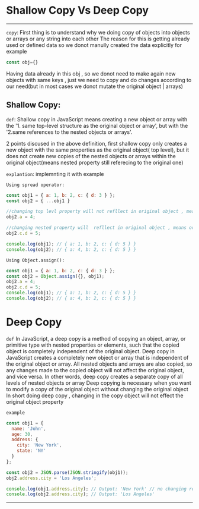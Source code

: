 # Shallow Copy Vs Deep Copy

---

<p>

 `copy`: First thing is to understand why we doing copy of objects into objects or arrays or any string into each other
 The reason for this is getting already used or defined data so we donot manully created the data explicitly 
 for example

 ```javascript
 const obj={}
 ```
 Having data already in this obj , so we donot need to make again new objects with same keys , just we need to copy 
 and do changes according to our need(but in most cases we donot mutate the original object | arrays)

 ## Shallow Copy: 
 `def`: 
 Shallow copy in JavaScript means creating a new object or array with the
'1. same top-level structure as the original object or array', 
but with the 
'2.same references to the nested objects or arrays'.

 2 points discused in the above definition, 
 first  shallow copy only creates a new object with the same properties as the original object( top level),
 but it does not create new copies of the nested objects or arrays within the original object(means nested property still referecing to the original one)

 `explantion`:
 implemnting it with  example

 `Using spread operator:`
 
 ```javascript
 const obj1 = { a: 1, b: 2, c: { d: 3 } };
const obj2 = { ...obj1 }

//changing top levl property will not refllect in original object , means original object key value will not be changed (point 1)
obj2.a = 4;  

//changing nested property will  refllect in original object , means original object key value will  be changed(point 2)
obj2.c.d = 5;  

console.log(obj1); // { a: 1, b: 2, c: { d: 5 } }
console.log(obj2); // { a: 4, b: 2, c: { d: 5 } }
```



`Using Object.assign():`

```javascript
const obj1 = { a: 1, b: 2, c: { d: 3 } };
const obj2 = Object.assign({}, obj1);
obj2.a = 4;
obj2.c.d = 5;
console.log(obj1); // { a: 1, b: 2, c: { d: 5 } }
console.log(obj2); // { a: 4, b: 2, c: { d: 5 } }
```


# Deep Copy
`def`
In JavaScript, a deep copy is a method of copying an object, array, or primitive type with nested properties or elements, such that the copied object is completely independent of the original object. 
Deep copy in JavaScript creates a completely new object or array that is independent of the original object or array. All nested objects and arrays are also copied, so any changes made to the copied object will not affect the original object, and vice versa. In other words, deep copy creates a separate copy of all levels of nested objects or array
Deep copying is necessary when you want to modify a copy of the original object without changing the original object
In short doing deep copy , changing in the copy object will not effect the original object property 

`example`

```javascript
const obj1 = {
  name: 'John',
  age: 30,
  address: {
    city: 'New York',
    state: 'NY'
  }
};

const obj2 = JSON.parse(JSON.stringify(obj1));
obj2.address.city = 'Los Angeles';

console.log(obj1.address.city); // Output: 'New York' // no changing reflect in orignal object
console.log(obj2.address.city); // Output: 'Los Angeles'
```
---

</p>